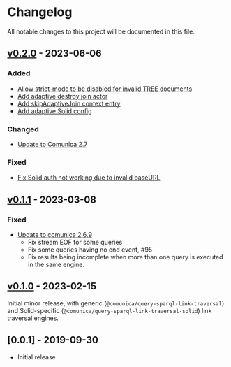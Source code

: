 # Changelog
All notable changes to this project will be documented in this file.

<a name="v0.2.0"></a>
## [v0.2.0](https://github.com/comunica/comunica-feature-link-traversal/compare/v0.1.1...v0.2.0) - 2023-06-06

### Added
* [Allow strict-mode to be disabled for invalid TREE documents](https://github.com/comunica/comunica-feature-link-traversal/commit/83347a600a460104f332f69d511b012860e03a78)
* [Add adaptive destroy join actor](https://github.com/comunica/comunica-feature-link-traversal/commit/942fc8b3ad9ba35f0e810931b15de8beeaa81d23)
* [Add skipAdaptiveJoin context entry](https://github.com/comunica/comunica-feature-link-traversal/commit/2fe9b14f801873ecf3d7e8ca5ce43c03dd461910)
* [Add adaptive Solid config](https://github.com/comunica/comunica-feature-link-traversal/commit/824731e73c64db946f767f9f40de46218f7ac2bd)

### Changed
* [Update to Comunica 2.7](https://github.com/comunica/comunica-feature-link-traversal/commit/643c76e0065ce9de88eb1ad26f76f121e3758d97)

### Fixed
* [Fix Solid auth not working due to invalid baseURL](https://github.com/comunica/comunica-feature-link-traversal/commit/31db332993b11dd45a30ce6bd3735385c98979b7)

<a name="v0.1.1"></a>
## [v0.1.1](https://github.com/comunica/comunica-feature-link-traversal/compare/v0.1.0...v0.1.1) - 2023-03-08

### Fixed
* [Update to comunica 2.6.9](https://github.com/comunica/comunica-feature-link-traversal/commit/1cca693d6f94aeb08390c71c82d50ce293e00313)
  * Fix stream EOF for some queries
  * Fix some queries having no end event, #95
  * Fix results being incomplete when more than one query is executed in the same engine.

<a name="v0.1.0"></a>
## [v0.1.0](https://github.com/comunica/comunica-feature-link-traversal/compare/v0.0.1...v0.1.0) - 2023-02-15

Initial minor release, with generic (`@comunica/query-sparql-link-traversal`) and Solid-specific (`@comunica/query-sparql-link-traversal-solid`) link traversal engines. 

<a name="0.0.1"></a>
## [0.0.1] - 2019-09-30

* Initial release
